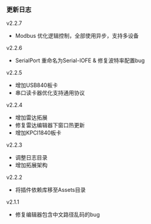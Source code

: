 ### 更新日志
v2.2.7
 - Modbus 优化逻辑控制，全部使用异步，支持多设备
  
v2.2.6
 - SerialPort 重命名为Serial-IOFE & 修复波特率配置bug
  
v2.2.5
 - 增加USB840板卡
 - 串口读卡器优化支持通用协议

v2.2.4
- 增加雷达拓展
- 修复雷达编辑器下窗口热更新
- 增加KPCI1840板卡
  
v2.2.3
- 调整日志目录
- 增加拓展架构

v2.2.2
- 将插件依赖库移至Assets目录
  
v2.1.1
- 修复编辑器包含中文路径乱码的bug